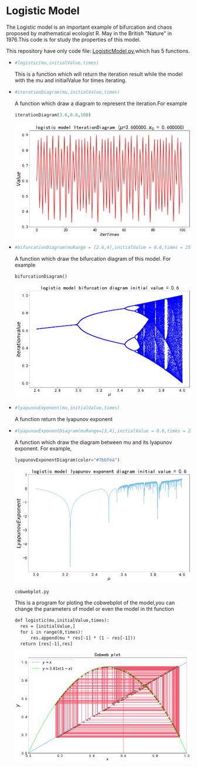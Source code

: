 # Logistic Model

The Logistic model is an important example of bifurcation and chaos proposed by mathematical ecologist R. May in the British "Nature" in 1976.This code is for study the properties of this model.

This repository have only code file: [LogisticModel.py](https://github.com/Tikmoing/Logistic-Model/blob/main/LogisticModel.py),which has  5 functions.

+ ```python
  #logistic(mu,initialValue,times)
  ```

  This is a function which will return the iteration result while the model with the mu and initialValue for times iterating.

+ ```python
  #iterationDiagram(mu,initialValue,times)
  ```

  A function which draw a diagram to represent the iteration.For example 

  ```python
  iterationDiagram(3.6,0.6,100)
  ```

  ![iteration diagram](https://raw.githubusercontent.com/Tikmoing/Logistic-Model/main/png/iteration%20diagram.png)

+ ```python
  #bifurcationDiagram(muRange = [2.6,4],initialValue = 0.6,times = 250,stepLength = 0.00001,color = 'b')
  ```

  A function which draw the bifurcation diagram of this model. For example

  ```python
  bifurcationDiagram()
  ```

  ![bifurcation diagram](https://raw.githubusercontent.com/Tikmoing/Logistic-Model/main/png/bifurcation%20diagram.png)

+ ```python
  #lyapunovExponent(mu,initialValue,times)
  ```

  A function return the lyapunov exponent

+ ```python
  #lyapunovExponentDiagram(muRange=[3,4],initialValue = 0.6,times = 250 , stepLength = 0.00001 , color = 'b')
  ```

  A function which draw the diagram between mu and its lyapunov exponent. For example,

  ```python
  lyapunovExponentDiagram(color="#7bbfea")
  ```

  ![lyapunov exponent diagram](https://raw.githubusercontent.com/Tikmoing/Logistic-Model/main/png/lyapunov%20exponent%20diagram.png)
  
  ```python3
  cobwebplot.py
  ```
  This is a program for ploting the cobwebplot of the model,you can change the parameters of model or even the model in tht function
  ```python3
  def logistic(mu,initialValue,times):
    res = [initialValue,]
    for i in range(0,times):
        res.append(mu * res[-1] * (1 - res[-1]))
    return [res[-1],res]
  ```
  
  ![cobweb plot](https://raw.githubusercontent.com/Tikmoing/Logistic-Model/main/png/cobwebplot.png)
  


